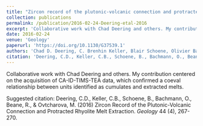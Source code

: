 ```yaml
---
title: "Zircon record of the plutonic-volcanic connection and protracted rhyolite melt evolution"
collection: publications
permalink: /publication/2016-02-24-Deering-etal-2016
excerpt: 'Collaborative work with Chad Deering and others. My contribution centered on the acquisition of CA-ID-TIMS-TEA data, which confirmed a coeval relationship between units identified as cumulates and extracted melts. '
date: 2016-02-24
venue: 'Geology'
paperurl: 'https://doi.org/10.1130/G37539.1'
authors: 'Chad D. Deering, C. Brenhin Keller, Blair Schoene, Olivier Bachmann, Rachel Beane, and Maria Ovtcharova'
citation: 'Deering, C.D., Keller, C.B., Schoene, B., Bachmann, O., Beane, R., &amp; Ovtcharova, M. (2016) Zircon Record of the Plutonic-Volcanic Connection and Protracted Rhyolite Melt Extraction. <i>Geology</i> 44 (4), 267-270.'
---
```

Collaborative work with Chad Deering and others. My contribution centered on the acquisition of CA-ID-TIMS-TEA data, which confirmed a coeval relationship between units identified as cumulates and extracted melts. 

Suggested citation: Deering, C.D., Keller, C.B., Schoene, B., Bachmann, O., Beane, R., & Ovtcharova, M. (2016) Zircon Record of the Plutonic-Volcanic Connection and Protracted Rhyolite Melt Extraction. <i>Geology</i> 44 (4), 267-270.